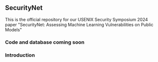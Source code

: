 ## SecurityNet
This is the official repository for our USENIX Security Symposium 2024 paper "SecurityNet: Assessing Machine Learning Vulnerabilities on Public Models"

### Code and database coming soon

### Introduction

